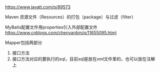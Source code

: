 

https://www.javatt.com/p/89573

Maven 资源文件（Resources）的打包（package）与过滤（filter）

MyBatis配置文件用properties引入外部配置文件 
https://www.cnblogs.com/chenyanbin/p/11655095.html



Mapper包括两部分

1. 接口方法
2. 接口方法对应的要执行的sql，目前sql是放在xml文件里的，也可以放在注解上





































